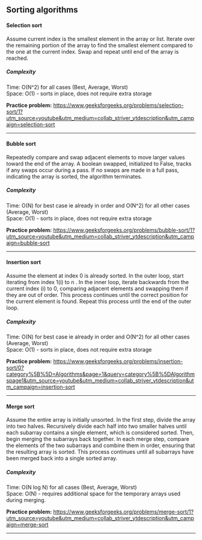 ## Sorting algorithms

#### Selection sort

Assume current index is the smallest element in the array or list. Iterate over the remaining portion of the array to find the smallest element compared to the one at the current index. Swap and repeat until end of the array is reached.

##### Complexity

Time: O(N^2) for all cases (Best, Average, Worst)<br>
Space: O(1) - sorts in place, does not require extra storage <br>

**Practice problem:** https://www.geeksforgeeks.org/problems/selection-sort/1?utm_source=youtube&utm_medium=collab_striver_ytdescription&utm_campaign=selection-sort

---

#### Bubble sort

Repeatedly compare and swap adjacent elements to move larger values toward the end of the array. A boolean swapped, initialized to False, tracks if any swaps occur during a pass. If no swaps are made in a full pass, indicating the array is sorted, the algorithm terminates.

##### Complexity

Time: O(N) for best case ie already in order and O(N^2) for all other cases (Average, Worst)<br>
Space: O(1) - sorts in place, does not require extra storage <br>

**Practice problem:** https://www.geeksforgeeks.org/problems/bubble-sort/1?utm_source=youtube&utm_medium=collab_striver_ytdescription&utm_campaign=bubble-sort

---

#### Insertion sort

Assume the element at index 0 is already sorted. In the outer loop, start iterating from index 1(i) to n . In the inner loop, iterate backwards from the current index (i) to 0, comparing adjacent elements and swapping them if they are out of order. This process continues until the correct position for the current element is found. Repeat this process until the end of the outer loop.

##### Complexity

Time: O(N) for best case ie already in order and O(N^2) for all other cases (Average, Worst)<br>
Space: O(1) - sorts in place, does not require extra storage <br>

**Practice problem:** https://www.geeksforgeeks.org/problems/insertion-sort/0?category%5B%5D=Algorithms&page=1&query=category%5B%5DAlgorithmspage1&utm_source=youtube&utm_medium=collab_striver_ytdescription&utm_campaign=insertion-sort

---

#### Merge sort

Assume the entire array is initially unsorted. In the first step, divide the array into two halves. Recursively divide each half into two smaller halves until each subarray contains a single element, which is considered sorted. Then, begin merging the subarrays back together. In each merge step, compare the elements of the two subarrays and combine them in order, ensuring that the resulting array is sorted. This process continues until all subarrays have been merged back into a single sorted array.

##### Complexity

Time: O(N log N) for all cases (Best, Average, Worst)<br> 
Space: O(N) - requires additional space for the temporary arrays used during merging.<br>

**Practice problem:** https://www.geeksforgeeks.org/problems/merge-sort/1?utm_source=youtube&utm_medium=collab_striver_ytdescription&utm_campaign=merge-sort

---

